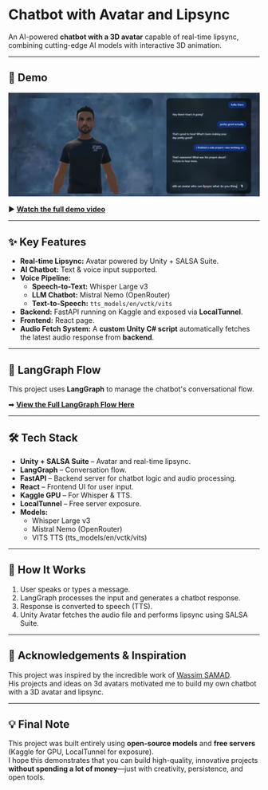 # Chatbot with Avatar and Lipsync

An AI-powered **chatbot with a 3D avatar** capable of real-time lipsync, combining cutting-edge AI models with interactive 3D animation.

---

## 🎥 Demo
![Demo Screenshot](Demo/Visuals/UI.png)

▶ **[Watch the full demo video](https://drive.google.com/drive/folders/1cbmHQgFHpF2Sk_7kZcn62mFdfi4xsxI3?usp=sharing)**

---

## ✨ Key Features
- **Real-time Lipsync:** Avatar powered by Unity + SALSA Suite.
- **AI Chatbot:** Text & voice input supported.
- **Voice Pipeline:**
  - **Speech-to-Text:** Whisper Large v3
  - **LLM Chatbot:** Mistral Nemo (OpenRouter)
  - **Text-to-Speech:** `tts_models/en/vctk/vits`
- **Backend:** FastAPI running on Kaggle and exposed via **LocalTunnel**.
- **Frontend:** React page.
- **Audio Fetch System:** A **custom Unity C# script** automatically fetches the latest audio response from **backend**.

---


## 🧠 LangGraph Flow
This project uses **LangGraph** to manage the chatbot's conversational flow.

➡ [**View the Full LangGraph Flow Here**](Langgraph/langgraph_flow.png)

---

## 🛠 Tech Stack
- **Unity + SALSA Suite** – Avatar and real-time lipsync.
- **LangGraph** – Conversation flow.
- **FastAPI** – Backend server for chatbot logic and audio processing.
- **React** – Frontend UI for user input.
- **Kaggle GPU** – For Whisper & TTS.
- **LocalTunnel** – Free server exposure.
- **Models:**
  - Whisper Large v3
  - Mistral Nemo (OpenRouter)
  - VITS TTS (tts_models/en/vctk/vits)



---

## 📌 How It Works
1. User speaks or types a message.
2. LangGraph processes the input and generates a chatbot response.
3. Response is converted to speech (TTS).
4. Unity Avatar fetches the audio file and performs lipsync using SALSA Suite.

---

## 🙏 Acknowledgements & Inspiration
This project was inspired by the incredible work of [Wassim SAMAD](https://github.com/wass08).  
His projects and ideas on 3d avatars motivated me to build my own chatbot with a 3D avatar and lipsync.

---

## 💡 Final Note
This project was built entirely using **open-source models** and **free servers** (Kaggle for GPU, LocalTunnel for exposure).  
I hope this demonstrates that you can build high-quality, innovative projects **without spending a lot of money**—just with creativity, persistence, and open tools.

